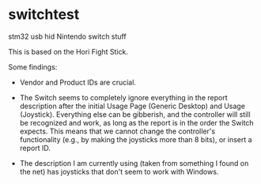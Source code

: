# switchtest
stm32 usb hid Nintendo switch stuff

This is based on the Hori Fight Stick.

Some findings:

 * Vendor and Product IDs are crucial.
 
 * The Switch seems to completely ignore everything in the report description after 
   the initial Usage Page (Generic Desktop) and Usage (Joystick). Everything else can
   be gibberish, and the controller will still be recognized and work, as long as the
   report is in the order the Switch expects. This means that we cannot change the 
   controller's functionality (e.g., by making the joysticks more than 8 bits), or
   insert a report ID. 
   
 * The description I am currently using (taken from something I found on the net) has 
   joysticks that don't seem to work with Windows.